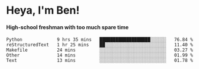 # Heya, I'm Ben!
#### High-school freshman with too much spare time

<!--START_SECTION:waka-->
```text
Python             9 hrs 35 mins   ███████████████████░░░░░░   76.84 % 
reStructuredText   1 hr 25 mins    ██░░░░░░░░░░░░░░░░░░░░░░░   11.40 % 
Makefile           24 mins         ░░░░░░░░░░░░░░░░░░░░░░░░░   03.27 % 
Other              14 mins         ░░░░░░░░░░░░░░░░░░░░░░░░░   01.99 % 
Text               13 mins         ░░░░░░░░░░░░░░░░░░░░░░░░░   01.78 %
```
<!--END_SECTION:waka-->
